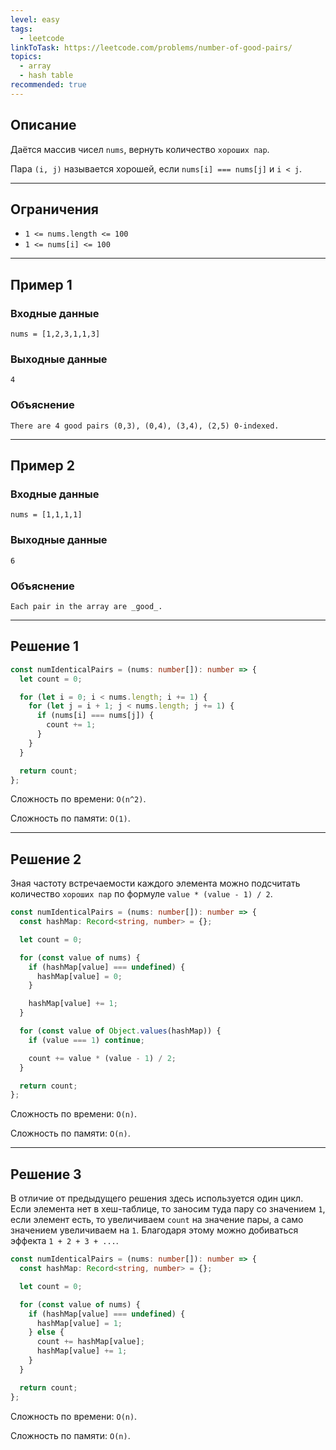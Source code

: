 ```yaml
---
level: easy
tags:
  - leetcode
linkToTask: https://leetcode.com/problems/number-of-good-pairs/
topics:
  - array
  - hash table
recommended: true
---
```

## Описание

Даётся массив чисел `nums`, вернуть количество `хороших пар`.

Пара `(i, j)` называется хорошей, если `nums[i] === nums[j]` и `i < j`.

---
## Ограничения

- `1 <= nums.length <= 100`
- `1 <= nums[i] <= 100`

---
## Пример 1

### Входные данные

```
nums = [1,2,3,1,1,3]
```
### Выходные данные

```
4
```
### Объяснение

```
There are 4 good pairs (0,3), (0,4), (3,4), (2,5) 0-indexed.
```

---
## Пример 2

### Входные данные

```
nums = [1,1,1,1]
```
### Выходные данные

```
6
```
### Объяснение

```
Each pair in the array are _good_.
```

---
## Решение 1

```typescript
const numIdenticalPairs = (nums: number[]): number => {
  let count = 0;

  for (let i = 0; i < nums.length; i += 1) {
    for (let j = i + 1; j < nums.length; j += 1) {
      if (nums[i] === nums[j]) {
        count += 1;
      }
    }
  }

  return count;
};
```

Сложность по времени: `O(n^2)`.

Сложность по памяти: `O(1)`.

---
## Решение 2

Зная частоту встречаемости каждого элемента можно подсчитать количество `хороших пар` по формуле `value * (value - 1) / 2`.

```typescript
const numIdenticalPairs = (nums: number[]): number => {
  const hashMap: Record<string, number> = {};

  let count = 0;

  for (const value of nums) {
    if (hashMap[value] === undefined) {
      hashMap[value] = 0;
    }

    hashMap[value] += 1;
  }

  for (const value of Object.values(hashMap)) {
    if (value === 1) continue;

    count += value * (value - 1) / 2;
  }

  return count;
};
```

Сложность по времени: `O(n)`.

Сложность по памяти: `O(n)`.

---
## Решение 3

В отличие от предыдущего решения здесь используется один цикл. Если элемента нет в хеш-таблице, то заносим туда пару со значением `1`, если элемент есть, то увеличиваем `count` на значение пары, а само значением увеличиваем на `1`. Благодаря этому можно добиваться эффекта `1 + 2 + 3 + ...`.

```typescript
const numIdenticalPairs = (nums: number[]): number => {
  const hashMap: Record<string, number> = {};

  let count = 0;

  for (const value of nums) {
    if (hashMap[value] === undefined) {
      hashMap[value] = 1;
    } else {
      count += hashMap[value];
      hashMap[value] += 1;
    }
  }

  return count;
};
```

Сложность по времени: `O(n)`.

Сложность по памяти: `O(n)`.